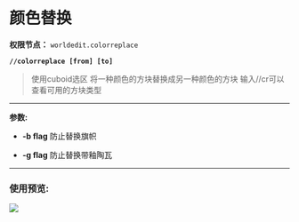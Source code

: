 # **颜色替换**

**权限节点：** `worldedit.colorreplace`

**`//colorreplace [from] [to]`**

>使用cuboid选区
将一种颜色的方块替换成另一种颜色的方块
> 输入//cr可以查看可用的方块类型

***

**参数:**

* **-b flag** 防止替换旗帜

* **-g flag** 防止替换带釉陶瓦

***

### **使用预览:**
![](https://ns.complexstudio.net/uploads/images/2021-12-09/aaa772fc673a2d03406877142b59bb7e.gif)